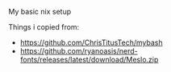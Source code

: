 My basic nix setup

Things i copied from:
- https://github.com/ChrisTitusTech/mybash
- https://github.com/ryanoasis/nerd-fonts/releases/latest/download/Meslo.zip

